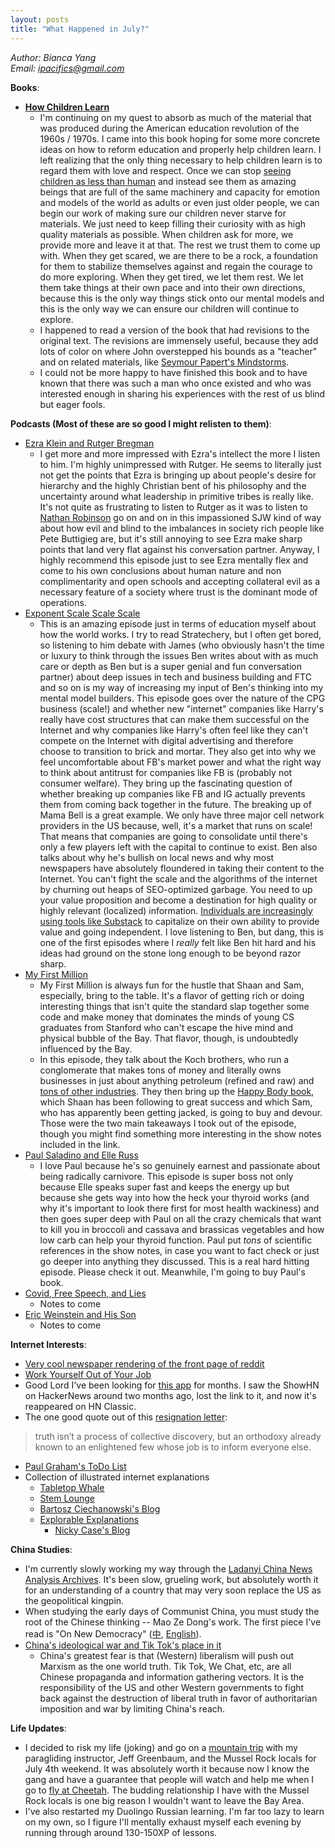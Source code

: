 ```yaml
---
layout: posts
title: "What Happened in July?"
---
```

*Author: Bianca Yang*<br>
*Email: <a href="mailto:ipacifics@gmail.com?subject=Hello from the XDRT Blog">ipacifics@gmail.com</a>*<br>

__Books__:
* __[How Children Learn](https://www.amazon.com/dp/0201484048)__
  * I'm continuing on my quest to absorb as much of the material that was
  produced during the American education revolution of the 1960s / 1970s. I came
  into this book hoping for some more concrete ideas on how to reform education
  and properly help children learn. I left realizing that the only thing
  necessary to help children learn is to regard them with love and respect. Once
  we can stop [seeing children as less than human](https://t.co/o8KUnFqUqh) and
  instead see them as amazing beings that are full of the same machinery and
  capacity for emotion and models of the world as adults or even just older
  people, we can begin our work of making sure our children never starve for
  materials. We just need to keep filling their curiosity with as high quality
  materials as possible. When children ask for more, we provide more and leave
  it at that. The rest we trust them to come up with. When they get scared, we
  are there to be a rock, a foundation for them to stabilize themselves against
  and regain the courage to do more exploring. When they get tired, we let them
  rest. We let them take things at their own pace and into their own directions,
  because this is the only way things stick onto our mental models and this is
  the only way we can ensure our children will continue to explore.
  * I happened to read a version of the book that had revisions to the original
  text. The revisions are immensely useful, because they add lots of color on
  where John overstepped his bounds as a "teacher" and on related materials,
  like [Seymour Papert's
  Mindstorms](https://www.amazon.com/Mindstorms-Children-Computers-Powerful-Ideas/dp/0465046746).
  * I could not be more happy to have finished this book and to have known that
  there was such a man who once existed and who was interested enough in sharing
  his experiences with the rest of us blind but eager fools.

__Podcasts (Most of these are so good I might relisten to them)__:
* [Ezra Klein and Rutger Bregman](https://podcasts.apple.com/us/podcast/are-humans-fundamentally-good-with-rutger-bregman/id1081584611?i=1000476380401)
  * I get more and more impressed with Ezra's intellect the more I listen to
  him. I'm highly unimpressed with Rutger. He seems to literally just not get
  the points that Ezra is bringing up about people's desire for hierarchy and
  the highly Christian bent of his philosophy and the uncertainty around what
  leadership in primitive tribes is really like. It's not quite as frustrating
  to listen to Rutger as it was to listen to [Nathan
  Robinson](https://www.vox.com/podcasts/2020/1/7/21055676/nathan-robinson-ezra-klein-socialism-bernie-sanders)
  go on and on in this impassioned SJW kind of way about how evil and blind to
  the imbalances in society rich people like Pete Buttigieg are, but it's still
  annoying to see Ezra make sharp points that land very flat against his
  conversation partner. Anyway, I highly recommend this episode just to see Ezra
  mentally flex and come to his own conclusions about human nature and non
  complimentarity and open schools and accepting collateral evil as a necessary
  feature of a society where trust is the dominant mode of operations.
* [Exponent Scale Scale Scale](https://exponent.fm/episode-182-scale-scale-scale/)
  * This is an amazing episode just in terms of education myself about how the
  world works. I try to read Stratechery, but I often get bored, so listening
  to him debate with James (who obviously hasn't the time or luxury to think
  through the issues Ben writes about with as much care or depth as Ben but is
  a super genial and fun conversation partner) about deep issues in tech and
  business building and FTC and so on is my way of increasing my input of Ben's
  thinking into my mental model builders. This episode goes over the nature of
  the CPG business (scale!) and whether new "internet" companies like Harry's
  really have cost structures that can make them successful on the Internet and
  why companies like Harry's often feel like they can't compete on the Internet
  with digital advertising and therefore choose to transition to brick and
  mortar. They also get into why we feel uncomfortable about FB's market power
  and what the right way to think about antitrust for companies like FB is
  (probably not consumer welfare). They bring up the fascinating question of
  whether breaking up companies like FB and IG actually prevents them from
  coming back together in the future. The breaking up of Mama Bell is a great
  example. We only have three major cell network providers in the US because,
  well, it's a market that runs on scale! That means that companies are going to
  consolidate until there's only a few players left with the capital to continue
  to exist. Ben also talks about why he's bullish on local news and why most
  newspapers have absolutely floundered in taking their content to the Internet.
  You can't fight the scale and the algorithms of the internet by churning out
  heaps of SEO-optimized garbage. You need to up your value proposition and
  become a destination for high quality or highly relevant (localized)
  information. [Individuals are increasingly using tools like
  Substack](https://twitter.com/theSamParr/status/1280191542750097409) to
  capitalize on their own ability to provide value and going independent. I love
  listening to Ben, but dang, this is one of the first episodes where I *really*
  felt like Ben hit hard and his ideas had ground on the stone long enough to be
  beyond razor sharp.
* [My First Million](https://podcasts.apple.com/us/podcast/83-how-koch-brothers-got-rich-human-ipos-why-snapchat/id1469759170?i=1000477698584)
  * My First Million is always fun for the hustle that Shaan and Sam,
  especially, bring to the table. It's a flavor of getting rich or doing
  interesting things that isn't quite the standard slap together some code and
  make money that dominates the minds of young CS graduates from Stanford who
  can't escape the hive mind and physical bubble of the Bay. That flavor,
  though, is undoubtedly influenced by the Bay.
  * In this episode, they talk about the Koch brothers, who run a conglomerate
  that makes tons of money and literally owns businesses in just about anything
  petroleum (refined and raw) and [tons of other
  industries](https://en.wikipedia.org/wiki/Koch_Industries). They then bring
  up the [Happy Body
  book](https://www.amazon.com/Happy-Body-Nutrition-Exercise-Relaxation/dp/098240381X),
  which Shaan has been following to great success and which Sam, who has
  apparently been getting jacked, is going to buy and devour. Those were the two
  main takeaways I took out of the episode, though you might find something more
  interesting in the show notes included in the link.
* [Paul Saladino and Elle Russ](https://paulsaladinomd.libsyn.com/how-to-fix-your-thyroid-with-elle-russ)
  * I love Paul because he's so genuinely earnest and passionate about being
  radically carnivore. This episode is super boss not only because Elle speaks
  super fast and keeps the energy up but because she gets way into how the heck
  your thyroid works (and why it's important to look there first for most health
  wackiness) and then goes super deep with Paul on all the crazy chemicals that
  want to kill you in broccoli and cassava and brassicas vegetables and how low
  carb can help your thyroid function. Paul put *tons* of scientific references
  in the show notes, in case you want to fact check or just go deeper into
  anything they discussed. This is a real hard hitting episode. Please check it
  out. Meanwhile, I'm going to buy Paul's book.
* [Covid, Free Speech, and Lies](https://exponent.fm/episode-184-good-is-better-than-perfect/)
  * Notes to come
* [Eric Weinstein and His Son](https://podcasts.apple.com/us/podcast/34-zev-weinstein-on-parenting-boys-generation-z/id1469999563?i=1000474506222)
  * Notes to come

__Internet Interests__:
* [Very cool newspaper rendering of the front page of
reddit](https://github.com/thesephist/unim.press)
* [Work Yourself Out of Your
Job](https://medium.com/@stevecox/work-yourself-out-of-your-job-to-accelerate-your-career-af1da7eafb6b)
* Good Lord I've been looking for [this app](https://www.causal.app) for months.
I saw the ShowHN on HackerNews around two months ago, lost the link to it, and
now it's reappeared on HN Classic.
* The one good quote out of this [resignation
letter](https://www.bariweiss.com/resignation-letter):
> truth isn’t a process of collective discovery, but an orthodoxy already known
to an enlightened few whose job is to inform everyone else.
* [Paul Graham's ToDo List](http://www.paulgraham.com/todo.html)
* Collection of illustrated internet explanations
  * [Tabletop Whale](http://tabletopwhale.com)
  * [Stem Lounge](https://stemlounge.com)
  * [Bartosz Ciechanowski's Blog](https://ciechanow.ski/lights-and-shadows/)
  * [Explorable Explanations](https://explorabl.es)
    * [Nicky Case's Blog](https://ncase.me)

__China Studies__:
* I'm currently slowly working my way through the [Ladanyi China News Analysis
Archives](http://www.ladanyi.ch/china-news-analysis/). It's been slow, grueling
work, but absolutely worth it for an understanding of a country that may very
soon replace the US as the geopolitical kingpin.
* When studying the early days of Communist China, you must study the root of
the Chinese thinking -- Mao Ze Dong's work. The first piece I've read is
"On New Democracy" ([中](http://chinatide.net/xiachao/23.html),
[English](https://www.marxists.org/reference/archive/mao/selected-works/volume-2/mswv2_26.htm#bm1)).
* [China's ideological war and Tik Tok's place in
it](https://stratechery.com/2020/the-tiktok-war/)
  * China's greatest fear is that (Western) liberalism will push out Marxism as
  the one world truth. Tik Tok, We Chat, etc, are all Chinese propaganda and
  information gathering vectors. It is the responsibility of the US and other
  Western governments to fight back against the destruction of liberal truth
  in favor of authoritarian imposition and war by limiting China's reach.

__Life Updates__:
* I decided to risk my life (joking) and go on a [mountain
trip](https://twitter.com/xdrtxrdt/status/1280262884082106368) with my
paragliding instructor, Jeff Greenbaum, and the Mussel Rock locals for July 4th
weekend. It was absolutely worth it because now I know the gang and have a
guarantee that people will watch and help me when I go to [fly at
Cheetah](https://twitter.com/xdrtxrdt/status/1281461779155939328). The budding
relationship I have with the Mussel Rock locals is one big reason I wouldn't
want to leave the Bay Area.
* I've also restarted my Duolingo Russian learning. I'm far too lazy to learn on
my own, so I figure I'll mentally exhaust myself each evening by running through
around 130-150XP of lessons.
